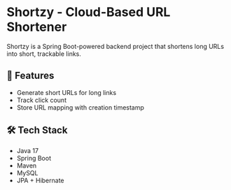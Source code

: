 # Shortzy - Cloud-Based URL Shortener

Shortzy is a Spring Boot-powered backend project that shortens long URLs into short, trackable links.

## 🚀 Features

- Generate short URLs for long links
- Track click count
- Store URL mapping with creation timestamp

## 🛠️ Tech Stack

- Java 17
- Spring Boot
- Maven
- MySQL
- JPA + Hibernate
